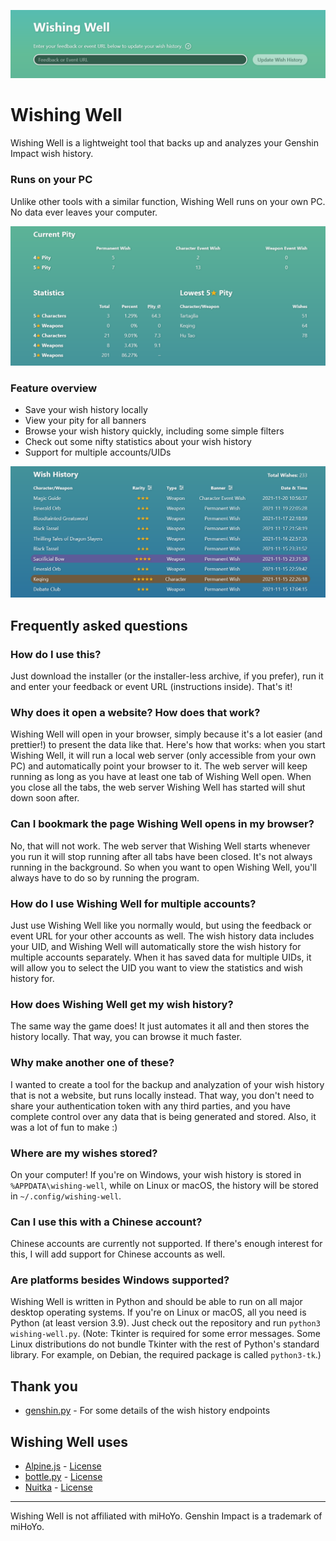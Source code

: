 ![Screenshot of the header](screenshots/screenshot_header.png)

# Wishing Well

Wishing Well is a lightweight tool that backs up and analyzes your Genshin Impact wish history.

### Runs on your PC

Unlike other tools with a similar function, Wishing Well runs on your own PC. No data ever leaves your computer.

![Screenshot of the statistics](screenshots/screenshot_statistics.png)

### Feature overview

- Save your wish history locally
- View your pity for all banners
- Browse your wish history quickly, including some simple filters
- Check out some nifty statistics about your wish history
- Support for multiple accounts/UIDs

![Screenshot of the wish history](screenshots/screenshot_wish_history.png)

## Frequently asked questions

### How do I use this?

Just download the installer (or the installer-less archive, if you prefer), run it and enter your feedback or event URL (instructions inside). That's it!

### Why does it open a website? How does that work?

Wishing Well will open in your browser, simply because it's a lot easier (and prettier!) to present the data like that. Here's how that works: when you start Wishing Well, it will run a local web server (only accessible from your own PC) and automatically point your browser to it. The web server will keep running as long as you have at least one tab of Wishing Well open. When you close all the tabs, the web server Wishing Well has started will shut down soon after.

### Can I bookmark the page Wishing Well opens in my browser?

No, that will not work. The web server that Wishing Well starts whenever you run it will stop running after all tabs have been closed. It's not always running in the background. So when you want to open Wishing Well, you'll always have to do so by running the program.

### How do I use Wishing Well for multiple accounts?

Just use Wishing Well like you normally would, but using the feedback or event URL for your other accounts as well. The wish history data includes your UID, and Wishing Well will automatically store the wish history for multiple accounts separately. When it has saved data for multiple UIDs, it will allow you to select the UID you want to view the statistics and wish history for.

### How does Wishing Well get my wish history?

The same way the game does! It just automates it all and then stores the history locally. That way, you can browse it much faster.

### Why make another one of these?

I wanted to create a tool for the backup and analyzation of your wish history that is not a website, but runs locally instead. That way, you don't need to share your authentication token with any third parties, and you have complete control over any data that is being generated and stored. Also, it was a lot of fun to make :)

### Where are my wishes stored?

On your computer! If you're on Windows, your wish history is stored in `%APPDATA\wishing-well`, while on Linux or macOS, the history will be stored in `~/.config/wishing-well`.

### Can I use this with a Chinese account?

Chinese accounts are currently not supported. If there's enough interest for this, I will add support for Chinese accounts as well.

### Are platforms besides Windows supported?

Wishing Well is written in Python and should be able to run on all major desktop operating systems. If you're on Linux or macOS, all you need is Python (at least version 3.9). Just check out the repository and run `python3 wishing-well.py`. (Note: Tkinter is required for some error messages. Some Linux distributions do not bundle Tkinter with the rest of Python's standard library. For example, on Debian, the required package is called `python3-tk`.)

## Thank you

- [genshin.py](https://github.com/thesadru/genshin.py) - For some details of the wish history endpoints

## Wishing Well uses

- [Alpine.js](https://github.com/alpinejs/alpine) - [License](3rd-party-licenses/LICENSE_alpinejs)
- [bottle.py](https://github.com/bottlepy/bottle) - [License](3rd-party-licenses/LICENSE_bottlepy)
- [Nuitka](https://github.com/Nuitka/Nuitka) - [License](3rd-party-licenses/LICENSE_Nuitka)

---
Wishing Well is not affiliated with miHoYo. Genshin Impact is a trademark of miHoYo.
